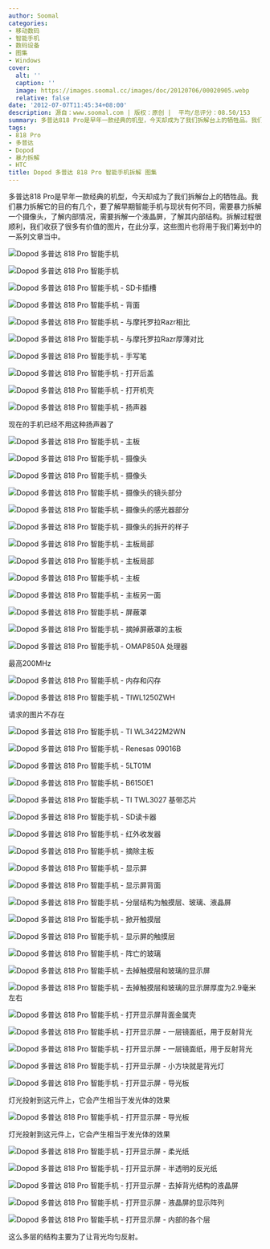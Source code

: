 ```yaml
---
author: Soomal
categories:
- 移动数码
- 智能手机
- 数码设备
- 图集
- Windows
cover:
  alt: ''
  caption: ''
  image: https://images.soomal.cc/images/doc/20120706/00020905.webp
  relative: false
date: '2012-07-07T11:45:34+08:00'
description: 源自：www.soomal.com | 版权：原创 |  平均/总评分：08.50/153
summary: 多普达818 Pro是早年一款经典的机型，今天却成为了我们拆解台上的牺牲品。我们暴力拆解它的目的有几个，要了解早期智能手机与现状有何不同，需要暴力拆解一个摄像头，了解内部情况，需要拆解一个液晶屏，了解其内部结构。拆解过程很顺利，我们收获了很多有价值的图片，在此分享……
tags:
- 818 Pro
- 多普达
- Dopod
- 暴力拆解
- HTC
title: Dopod 多普达 818 Pro 智能手机拆解 图集
---
```


多普达818 Pro是早年一款经典的机型，今天却成为了我们拆解台上的牺牲品。我们暴力拆解它的目的有几个，要了解早期智能手机与现状有何不同，需要暴力拆解一个摄像头，了解内部情况，需要拆解一个液晶屏，了解其内部结构。拆解过程很顺利，我们收获了很多有价值的图片，在此分享，这些图片也将用于我们筹划中的一系列文章当中。



![Dopod 多普达 818 Pro 智能手机](https://images.soomal.cc/images/doc/20120706/00020884.webp)



![Dopod 多普达 818 Pro 智能手机](https://images.soomal.cc/images/doc/20120706/00020885.webp)



![Dopod 多普达 818 Pro 智能手机 - SD卡插槽](https://images.soomal.cc/images/doc/20120706/00020886.webp)



![Dopod 多普达 818 Pro 智能手机 - 背面](https://images.soomal.cc/images/doc/20120706/00020887.webp)



![Dopod 多普达 818 Pro 智能手机 - 与摩托罗拉Razr相比](https://images.soomal.cc/images/doc/20120706/00020888.webp)



![Dopod 多普达 818 Pro 智能手机 - 与摩托罗拉Razr厚薄对比](https://images.soomal.cc/images/doc/20120706/00020889.webp)



![Dopod 多普达 818 Pro 智能手机 - 手写笔](https://images.soomal.cc/images/doc/20120706/00020890.webp)



![Dopod 多普达 818 Pro 智能手机 - 打开后盖](https://images.soomal.cc/images/doc/20120706/00020891.webp)



![Dopod 多普达 818 Pro 智能手机 - 打开机壳](https://images.soomal.cc/images/doc/20120706/00020892.webp)



![Dopod 多普达 818 Pro 智能手机 - 扬声器](https://images.soomal.cc/images/doc/20120706/00020893.webp)

现在的手机已经不用这种扬声器了



![Dopod 多普达 818 Pro 智能手机 - 主板](https://images.soomal.cc/images/doc/20120706/00020894.webp)



![Dopod 多普达 818 Pro 智能手机 - 摄像头](https://images.soomal.cc/images/doc/20120706/00020895.webp)



![Dopod 多普达 818 Pro 智能手机 - 摄像头](https://images.soomal.cc/images/doc/20120706/00020896.webp)



![Dopod 多普达 818 Pro 智能手机 - 摄像头的镜头部分](https://images.soomal.cc/images/doc/20120706/00020897.webp)



![Dopod 多普达 818 Pro 智能手机 - 摄像头的感光器部分](https://images.soomal.cc/images/doc/20120706/00020898.webp)



![Dopod 多普达 818 Pro 智能手机 - 摄像头的拆开的样子](https://images.soomal.cc/images/doc/20120706/00020899.webp)



![Dopod 多普达 818 Pro 智能手机 - 主板局部](https://images.soomal.cc/images/doc/20120706/00020900.webp)



![Dopod 多普达 818 Pro 智能手机 - 主板局部](https://images.soomal.cc/images/doc/20120706/00020901.webp)



![Dopod 多普达 818 Pro 智能手机 - 主板](https://images.soomal.cc/images/doc/20120706/00020902.webp)



![Dopod 多普达 818 Pro 智能手机 - 主板另一面](https://images.soomal.cc/images/doc/20120706/00020903.webp)



![Dopod 多普达 818 Pro 智能手机 - 屏蔽罩](https://images.soomal.cc/images/doc/20120706/00020904.webp)



![Dopod 多普达 818 Pro 智能手机 - 摘掉屏蔽罩的主板](https://images.soomal.cc/images/doc/20120706/00020905.webp)



![Dopod 多普达 818 Pro 智能手机 - OMAP850A 处理器](https://images.soomal.cc/images/doc/20120706/00020906.webp)

最高200MHz



![Dopod 多普达 818 Pro 智能手机 - 内存和闪存](https://images.soomal.cc/images/doc/20120706/00020907.webp)



![Dopod 多普达 818 Pro 智能手机 - TIWL1250ZWH](https://images.soomal.cc/images/doc/20120706/00020909.webp)



请求的图片不存在



![Dopod 多普达 818 Pro 智能手机 - TI WL3422M2WN](https://images.soomal.cc/images/doc/20120706/00020911.webp)



![Dopod 多普达 818 Pro 智能手机 - Renesas 09016B](https://images.soomal.cc/images/doc/20120706/00020912.webp)



![Dopod 多普达 818 Pro 智能手机 - 5LT01M](https://images.soomal.cc/images/doc/20120706/00020913.webp)



![Dopod 多普达 818 Pro 智能手机 - B6150E1](https://images.soomal.cc/images/doc/20120706/00020914.webp)



![Dopod 多普达 818 Pro 智能手机 - TI TWL3027 基带芯片](https://images.soomal.cc/images/doc/20120706/00020915.webp)



![Dopod 多普达 818 Pro 智能手机 - SD读卡器](https://images.soomal.cc/images/doc/20120706/00020916.webp)



![Dopod 多普达 818 Pro 智能手机 - 红外收发器](https://images.soomal.cc/images/doc/20120706/00020917.webp)



![Dopod 多普达 818 Pro 智能手机 - 摘除主板](https://images.soomal.cc/images/doc/20120706/00020918.webp)



![Dopod 多普达 818 Pro 智能手机 - 显示屏](https://images.soomal.cc/images/doc/20120706/00020919.webp)



![Dopod 多普达 818 Pro 智能手机 - 显示屏背面](https://images.soomal.cc/images/doc/20120706/00020920.webp)



![Dopod 多普达 818 Pro 智能手机 - 分层结构为触摸层、玻璃、液晶屏](https://images.soomal.cc/images/doc/20120706/00020921.webp)



![Dopod 多普达 818 Pro 智能手机 - 掀开触摸层](https://images.soomal.cc/images/doc/20120706/00020922.webp)



![Dopod 多普达 818 Pro 智能手机 - 显示屏的触摸层](https://images.soomal.cc/images/doc/20120706/00020923.webp)



![Dopod 多普达 818 Pro 智能手机 - 阵亡的玻璃](https://images.soomal.cc/images/doc/20120706/00020924.webp)



![Dopod 多普达 818 Pro 智能手机 - 去掉触摸层和玻璃的显示屏](https://images.soomal.cc/images/doc/20120706/00020925.webp)



![Dopod 多普达 818 Pro 智能手机 - 去掉触摸层和玻璃的显示屏厚度为2.9毫米左右](https://images.soomal.cc/images/doc/20120706/00020926.webp)



![Dopod 多普达 818 Pro 智能手机 - 打开显示屏背面金属壳](https://images.soomal.cc/images/doc/20120706/00020927.webp)



![Dopod 多普达 818 Pro 智能手机 - 打开显示屏 - 一层镜面纸，用于反射背光](https://images.soomal.cc/images/doc/20120706/00020928.webp)



![Dopod 多普达 818 Pro 智能手机 - 打开显示屏 - 一层镜面纸，用于反射背光](https://images.soomal.cc/images/doc/20120706/00020929.webp)



![Dopod 多普达 818 Pro 智能手机 - 打开显示屏 - 小方块就是背光灯](https://images.soomal.cc/images/doc/20120706/00020930.webp)



![Dopod 多普达 818 Pro 智能手机 - 打开显示屏 - 导光板](https://images.soomal.cc/images/doc/20120706/00020931.webp)

灯光投射到这元件上，它会产生相当于发光体的效果



![Dopod 多普达 818 Pro 智能手机 - 打开显示屏 - 导光板](https://images.soomal.cc/images/doc/20120706/00020932.webp)

灯光投射到这元件上，它会产生相当于发光体的效果



![Dopod 多普达 818 Pro 智能手机 - 打开显示屏 - 柔光纸](https://images.soomal.cc/images/doc/20120706/00020933.webp)



![Dopod 多普达 818 Pro 智能手机 - 打开显示屏 - 半透明的反光纸](https://images.soomal.cc/images/doc/20120706/00020934.webp)



![Dopod 多普达 818 Pro 智能手机 - 打开显示屏 - 去掉背光结构的液晶屏](https://images.soomal.cc/images/doc/20120706/00020935.webp)



![Dopod 多普达 818 Pro 智能手机 - 打开显示屏 - 液晶屏的显示阵列](https://images.soomal.cc/images/doc/20120706/00020936.webp)



![Dopod 多普达 818 Pro 智能手机 - 打开显示屏 - 内部的各个层](https://images.soomal.cc/images/doc/20120706/00020937.webp)

这么多层的结构主要为了让背光均匀反射。